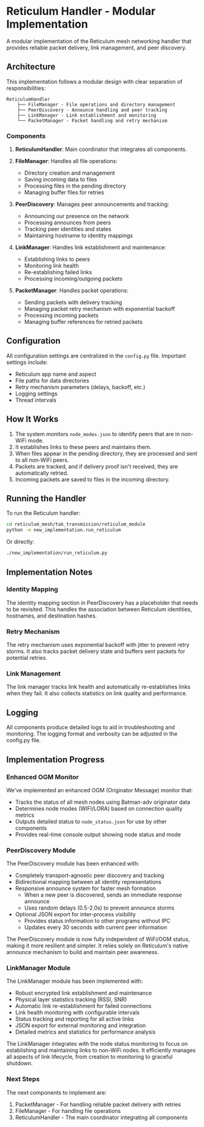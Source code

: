 # Reticulum Handler - Modular Implementation

A modular implementation of the Reticulum mesh networking handler that provides reliable packet delivery, link management, and peer discovery.

## Architecture

This implementation follows a modular design with clear separation of responsibilities:

```
ReticulumHandler
    ├── FileManager - File operations and directory management
    ├── PeerDiscovery - Announce handling and peer tracking
    ├── LinkManager - Link establishment and monitoring
    └── PacketManager - Packet handling and retry mechanism
```

### Components

1. **ReticulumHandler**: Main coordinator that integrates all components.

2. **FileManager**: Handles all file operations:
   - Directory creation and management
   - Saving incoming data to files
   - Processing files in the pending directory
   - Managing buffer files for retries

3. **PeerDiscovery**: Manages peer announcements and tracking:
   - Announcing our presence on the network
   - Processing announces from peers
   - Tracking peer identities and states
   - Maintaining hostname to identity mappings

4. **LinkManager**: Handles link establishment and maintenance:
   - Establishing links to peers
   - Monitoring link health
   - Re-establishing failed links
   - Processing incoming/outgoing packets

5. **PacketManager**: Handles packet operations:
   - Sending packets with delivery tracking
   - Managing packet retry mechanism with exponential backoff
   - Processing incoming packets
   - Managing buffer references for retried packets

## Configuration

All configuration settings are centralized in the `config.py` file. Important settings include:

- Reticulum app name and aspect
- File paths for data directories
- Retry mechanism parameters (delays, backoff, etc.)
- Logging settings
- Thread intervals

## How It Works

1. The system monitors `node_modes.json` to identify peers that are in non-WiFi mode.
2. It establishes links to these peers and maintains them.
3. When files appear in the pending directory, they are processed and sent to all non-WiFi peers.
4. Packets are tracked, and if delivery proof isn't received, they are automatically retried.
5. Incoming packets are saved to files in the incoming directory.

## Running the Handler

To run the Reticulum handler:

```bash
cd reticulum_mesh/tak_transmission/reticulum_module
python -m new_implementation.run_reticulum
```

Or directly:

```bash
./new_implementation/run_reticulum.py
```

## Implementation Notes

### Identity Mapping

The identity mapping section in PeerDiscovery has a placeholder that needs to be revisited. This handles the association between Reticulum identities, hostnames, and destination hashes.

### Retry Mechanism

The retry mechanism uses exponential backoff with jitter to prevent retry storms. It also tracks packet delivery state and buffers sent packets for potential retries.

### Link Management

The link manager tracks link health and automatically re-establishes links when they fail. It also collects statistics on link quality and performance.

## Logging

All components produce detailed logs to aid in troubleshooting and monitoring. The logging format and verbosity can be adjusted in the config.py file.

## Implementation Progress

### Enhanced OGM Monitor
We've implemented an enhanced OGM (Originator Message) monitor that:
- Tracks the status of all mesh nodes using Batman-adv originator data
- Determines node modes (WIFI/LORA) based on connection quality metrics
- Outputs detailed status to `node_status.json` for use by other components
- Provides real-time console output showing node status and mode

### PeerDiscovery Module
The PeerDiscovery module has been enhanced with:
- Completely transport-agnostic peer discovery and tracking
- Bidirectional mapping between all identity representations
- Responsive announce system for faster mesh formation
  - When a new peer is discovered, sends an immediate response announce
  - Uses random delays (0.5-2.0s) to prevent announce storms
- Optional JSON export for inter-process visibility
  - Provides status information to other programs without IPC
  - Updates every 30 seconds with current peer information

The PeerDiscovery module is now fully independent of WiFi/OGM status, making it more resilient and simpler. It relies solely on Reticulum's native announce mechanism to build and maintain peer awareness.

### LinkManager Module
The LinkManager module has been implemented with:
- Robust encrypted link establishment and maintenance
- Physical layer statistics tracking (RSSI, SNR)
- Automatic link re-establishment for failed connections
- Link health monitoring with configurable intervals
- Status tracking and reporting for all active links
- JSON export for external monitoring and integration
- Detailed metrics and statistics for performance analysis

The LinkManager integrates with the node status monitoring to focus on establishing and maintaining links to non-WiFi nodes. It efficiently manages all aspects of link lifecycle, from creation to monitoring to graceful shutdown.

### Next Steps
The next components to implement are:
1. PacketManager - For handling reliable packet delivery with retries
2. FileManager - For handling file operations
3. ReticulumHandler - The main coordinator integrating all components
